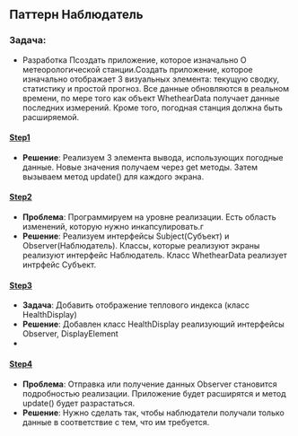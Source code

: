 ## Паттерн Наблюдатель

### Задача:
- Разработка Псоздать приложение, которое изначально О метеорологической станции.Создать приложение, которое изначально отображает 3 визуальных элемента:
текущую сводку, статистику и простой прогноз. Все данные обновляются в реальном времени, по мере того как объект
WhethearData получает данные последних измерений. Кроме того, погодная станция должна быть расширяемой.

#### [Step1](Step1)
- **Решение**: Реализуем 3 элемента вывода, использующих погодные данные. Новые значения получаем через get методы. Затем вызываем метод update() для каждого экрана.

#### [Step2](Step2)
- **Проблема**: Программируем на уровне реализации. Есть область изменений, которую нужно инкапсулировать.г
- **Решение**: Реализуем интерфейсы Subject(Субъект) и Observer(Наблюдатель).
Классы, которые реализуют экраны реализуют интерфейс Наблюдатель. Класс WhethearData реализует интрфейс Субъект.

#### [Step3](step3)
- **Задача**: Добавить отображение теплового индекса (класс HealthDisplay)
- **Решение**: Добавлен класс HealthDisplay реализующий интерфейсы Observer, DisplayElement
- 
#### [Step4](step4)
- **Проблема**: Отправка или получение данных Observer становится подробностью реализации.
Приложение будет расширятся и метод update() будет разрастаться.
- **Решение**: Нужно сделать так, чтобы наблюдатели получали только данные в соответствие с тем, что им требуется.